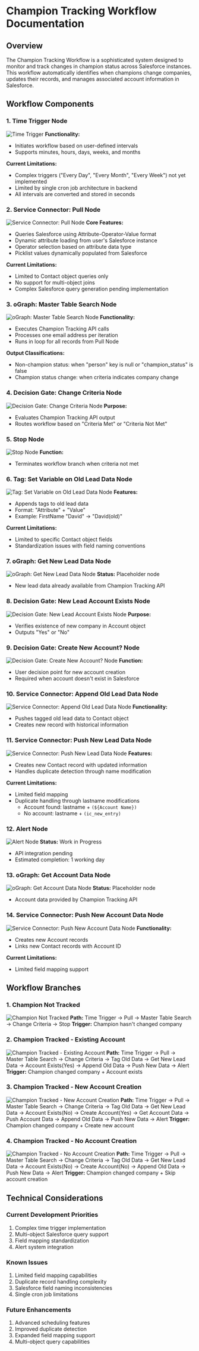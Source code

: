 # Champion Tracking Workflow Documentation
## Overview

The Champion Tracking Workflow is a sophisticated system designed to monitor and track changes in champion status across Salesforce instances. This workflow automatically identifies when champions change companies, updates their records, and manages associated account information in Salesforce.

## Workflow Components

### 1. Time Trigger Node
![Time Trigger](https://drive.google.com/uc?export=view&id=1ZrO5lvj9BayMRrNZ-MSfvYCb0UcDIM1e)
**Functionality:**
- Initiates workflow based on user-defined intervals
- Supports minutes, hours, days, weeks, and months

**Current Limitations:**
- Complex triggers ("Every Day", "Every Month", "Every Week") not yet implemented
- Limited by single cron job architecture in backend
- All intervals are converted and stored in seconds

### 2. Service Connector: Pull Node
![Service Connector: Pull Node](https://drive.google.com/uc?export=view&id=1HJfMXEqsOCIwR7d487EbVNP5qlv4vEhr)
**Core Features:**
- Queries Salesforce using Attribute-Operator-Value format
- Dynamic attribute loading from user's Salesforce instance
- Operator selection based on attribute data type
- Picklist values dynamically populated from Salesforce

**Current Limitations:**
- Limited to Contact object queries only
- No support for multi-object joins
- Complex Salesforce query generation pending implementation

### 3. oGraph: Master Table Search Node
![oGraph: Master Table Search Node](https://drive.google.com/uc?export=view&id=1EoJZ5B-oNJCmMSlEYwW66pzpfy1BQJw2)
**Functionality:**
- Executes Champion Tracking API calls
- Processes one email address per iteration
- Runs in loop for all records from Pull Node

**Output Classifications:**
- Non-champion status: when "person" key is null or "champion_status" is false
- Champion status change: when criteria indicates company change

### 4. Decision Gate: Change Criteria Node
![Decision Gate: Change Criteria Node](https://drive.google.com/uc?export=view&id=19xsAQBtGyb4Hq4Gh4SstMAalmiq39ZZB)
**Purpose:**
- Evaluates Champion Tracking API output
- Routes workflow based on "Criteria Met" or "Criteria Not Met"

### 5. Stop Node
![Stop Node](https://drive.google.com/uc?export=view&id=1AmNzE9SISepqNa_k_5Keu2xCcflnjSbx)
**Function:**
- Terminates workflow branch when criteria not met

### 6. Tag: Set Variable on Old Lead Data Node
![Tag: Set Variable on Old Lead Data Node](https://drive.google.com/uc?export=view&id=1oagSAFDKTuUbR2bSf9FLeOPntFZVcG_m)
**Features:**
- Appends tags to old lead data
- Format: "Attribute" + "Value"
- Example: FirstName "David" → "David(old)"

**Current Limitations:**
- Limited to specific Contact object fields
- Standardization issues with field naming conventions

### 7. oGraph: Get New Lead Data Node
![oGraph: Get New Lead Data Node](https://drive.google.com/uc?export=view&id=1OhF8I8zeAMtNPisL20bFve6cmL4KOok0)
**Status:** Placeholder node
- New lead data already available from Champion Tracking API

### 8. Decision Gate: New Lead Account Exists Node
![Decision Gate: New Lead Account Exists Node](https://drive.google.com/uc?export=view&id=1M4R80RL0Tk4FkocaVupfm7kDPL1J1HJ-)
**Purpose:**
- Verifies existence of new company in Account object
- Outputs "Yes" or "No"

### 9. Decision Gate: Create New Account? Node
![Decision Gate: Create New Account? Node](https://drive.google.com/uc?export=view&id=10njvTdarhShpx5EGO4JfdEimdjRBiyc4)
**Function:**
- User decision point for new account creation
- Required when account doesn't exist in Salesforce

### 10. Service Connector: Append Old Lead Data Node
![Service Connector: Append Old Lead Data Node](https://drive.google.com/uc?export=view&id=1tXl67nga6c2y6eFWAgcizOm6OuZSEuLZ)
**Functionality:**
- Pushes tagged old lead data to Contact object
- Creates new record with historical information

### 11. Service Connector: Push New Lead Data Node
![Service Connector: Push New Lead Data Node](https://drive.google.com/uc?export=view&id=1nSKKcMGrvnkGLZjfUAp4Urj-zODe5YJy)
**Features:**
- Creates new Contact record with updated information
- Handles duplicate detection through name modification

**Current Limitations:**
- Limited field mapping
- Duplicate handling through lastname modifications
  - Account found: lastname + `(${Account Name})`
  - No account: lastname + `(ic_new_entry)`

### 12. Alert Node
![Alert Node](https://drive.google.com/uc?export=view&id=1Sx8QQ5T0h82HIV7qpZuFJuy_hinay72p)
**Status:** Work in Progress
- API integration pending
- Estimated completion: 1 working day

### 13. oGraph: Get Account Data Node
![oGraph: Get Account Data Node](https://drive.google.com/uc?export=view&id=1dNK0ZPAXHmcpR87GsJUcOuYUnhJwLCVj)
**Status:** Placeholder node
- Account data provided by Champion Tracking API

### 14. Service Connector: Push New Account Data Node
![Service Connector: Push New Account Data Node](https://drive.google.com/uc?export=view&id=1dbEzYMvqiSnpYxQ0tlfn0IJdVCEVqTkn)
**Functionality:**
- Creates new Account records
- Links new Contact records with Account ID

**Current Limitations:**
- Limited field mapping support

## Workflow Branches

### 1. Champion Not Tracked
![Champion Not Tracked](https://drive.google.com/uc?export=view&id=1UB18K7Fc1T7nqRcYvsuXV0m_0H0fzIwT)
**Path:** Time Trigger → Pull → Master Table Search → Change Criteria → Stop
**Trigger:** Champion hasn't changed company

### 2. Champion Tracked - Existing Account
![Champion Tracked - Existing Account](https://drive.google.com/uc?export=view&id=1325jCNfQL2Y6KT3rStoHcyhHgG4xwJ0r)
**Path:** Time Trigger → Pull → Master Table Search → Change Criteria → Tag Old Data → Get New Lead Data → Account Exists(Yes) → Append Old Data → Push New Data → Alert
**Trigger:** Champion changed company + Account exists

### 3. Champion Tracked - New Account Creation
![Champion Tracked - New Account Creation](https://drive.google.com/uc?export=view&id=1jH4wlYBjHx8BpOMknXPKEBrsM6QtjneH)
**Path:** Time Trigger → Pull → Master Table Search → Change Criteria → Tag Old Data → Get New Lead Data → Account Exists(No) → Create Account(Yes) → Get Account Data → Push Account Data → Append Old Data → Push New Data → Alert
**Trigger:** Champion changed company + Create new account

### 4. Champion Tracked - No Account Creation
![Champion Tracked - No Account Creation](https://drive.google.com/uc?export=view&id=1cXSmtjThf76Qlh4JcEbOtleAig4K4Nqs)
**Path:** Time Trigger → Pull → Master Table Search → Change Criteria → Tag Old Data → Get New Lead Data → Account Exists(No) → Create Account(No) → Append Old Data → Push New Data → Alert
**Trigger:** Champion changed company + Skip account creation

## Technical Considerations

### Current Development Priorities
1. Complex time trigger implementation
2. Multi-object Salesforce query support
3. Field mapping standardization
4. Alert system integration

### Known Issues
1. Limited field mapping capabilities
2. Duplicate record handling complexity
3. Salesforce field naming inconsistencies
4. Single cron job limitations

### Future Enhancements
1. Advanced scheduling features
2. Improved duplicate detection
3. Expanded field mapping support
4. Multi-object query capabilities
